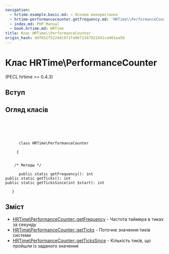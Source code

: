 ```yaml
---
navigation:
  - hrtime.example.basic.md: « Основи використання
  - hrtime-performancecounter.getfrequency.md: 'HRTime\\PerformanceCounter::getFrequency »'
  - index.md: PHP Manual
  - book.hrtime.md: HRTime
title: Клас HRTime\\PerformanceCounter
origin_hash: ddf652f5224dc9f1fa9671347921941ca401ea50
---
```

# Клас HRTime\\PerformanceCounter

(PECL hrtime >= 0.4.3)

## Вступ

## Огляд класів

```classsynopsis


    
    
     
      class HRTime\PerformanceCounter
     
     {
    

    /* Методы */
    
      public static getFrequency(): int
public static getTicks(): int
public static getTicksSince(int $start): int

   }
```

## Зміст

-   [HRTime\\PerformanceCounter::getFrequency](hrtime-performancecounter.getfrequency.md) \- Частота таймера в тиках за секунду
-   [HRTime\\PerformanceCounter::getTicks](hrtime-performancecounter.getticks.md) \- Поточне значення тиків системи
-   [HRTime\\PerformanceCounter::getTicksSince](hrtime-performancecounter.gettickssince.md) \- Кількість тиків, що пройшли із заданого значення
